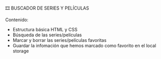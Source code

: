 🎞 BUSCADOR DE SERIES Y PELÍCULAS

Contenido:
- Estructura básica HTML y CSS
- Búsqueda de las series/películas
- Marcar y borrar las series/películas favoritas
- Guardar la infomación que hemos marcado como favorito en el local storage
